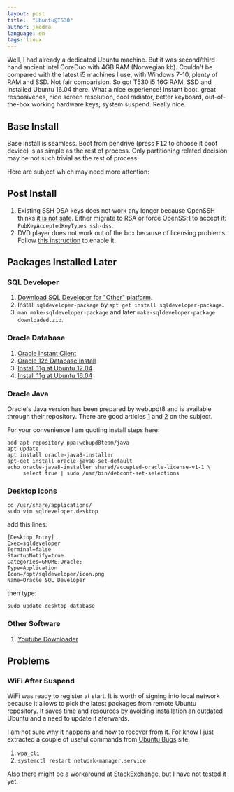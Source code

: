 ```yaml
---
layout: post
title:  "Ubuntu@T530"
author: jkedra
language: en
tags: linux
---
```


Well, I had already a dedicated Ubuntu machine. But it was second/third hand
ancient Intel CoreDuo with 4GB RAM (Norwegian kb). Couldn't be compared
with the latest i5 machines I use, with Windows 7-10, plenty of RAM
and SSD. Not fair comparision. So got T530 i5 16G RAM, SSD and installed
Ubuntu 16.04 there. What a nice experience! Instant boot, great resposivenes,
nice screen resolution, cool radiator, better keyboard, out-of-the-box
working hardware keys, system suspend. Really nice.

## Base Install

Base install is seamless. Boot from pendrive
(press <kbd>F12</kbd> to choose it boot device) is as simple
as the rest of process. Only partitioning related decision may be not
such trivial as the rest of process.

Here are subject which may need more attention:

## Post Install

1. Existing SSH DSA keys does not work any longer because OpenSSH
   thinks [it is not safe][1dsa]. Either migrate to RSA or force
   OpenSSH to accept it: `PubKeyAcceptedKeyTypes ssh-dss`.
2. DVD player does not work out of the box because of licensing
   problems. Follow [this instruction][2dvd] to enable it.

[1dsa]: https://superuser.com/questions/1016989/ssh-dsa-keys-no-longer-work-for-password-less-authentication?lq=1
[2dvd]: https://help.ubuntu.com/16.04/ubuntu-help/video-dvd-restricted.html

## Packages Installed Later

### SQL Developer

1. [Download SQL Developer for "Other" platform][sqldev].
2. Install `sqldeveloper-package` by `apt get install sqldeveloper-package`.
3. `man make-sqldeveloper-package`
   and later `make-sqldeveloper-package downloaded.zip`.

[sd4]: https://community.oracle.com/docs/DOC-888316
[sqldev]: http://www.oracle.com/technetwork/developer-tools/sql-developer/downloads/index.html

### Oracle Database

1. [Oracle Instant Client](https://help.ubuntu.com/community/Oracle%20Instant%20Client)
2. [Oracle 12c Database Install](http://tutorialforlinux.com/2016/03/31/how-to-install-oracle-12c-database-on-ubuntu-16-04-xenial-64bit-easy-guide/)
3. [Install 11g at Ubuntu 12.04](https://makina-corpus.com/blog/metier/archives/howto-install-oracle-11g-ubuntu-linux-1204-precise-pangolin-64bits)
4. [Install 11g at Ubuntu 16.04](http://tutorialforlinux.com/2016/03/29/how-to-install-oracle-11g-r2-database-on-ubuntu-16-04-xenial-lts-64bit-easy-guide-users-directories-set-up/)

### Oracle Java

Oracle's Java version has been prepared by webupdt8 and is available
through their repository. There are good articles [1][1] and [2][2]
on the subject.

For your convenience I am quoting install steps here:

    add-apt-repository ppa:webupd8team/java
    apt update
    apt install oracle-java8-installer
    apt-get install oracle-java8-set-default
    echo oracle-java8-installer shared/accepted-oracle-license-v1-1 \
         select true | sudo /usr/bin/debconf-set-selections




### Desktop Icons

    cd /usr/share/applications/
    sudo vim sqldeveloper.desktop

add this lines:

    [Desktop Entry]
    Exec=sqldeveloper
    Terminal=false
    StartupNotify=true
    Categories=GNOME;Oracle;
    Type=Application
    Icon=/opt/sqldeveloper/icon.png
    Name=Oracle SQL Developer

then type:

    sudo update-desktop-database

### Other Software

1. [Youtube Downloader](https://github.com/rg3/youtube-dl/)

## Problems

### WiFi After Suspend

WiFi was ready to register at start. It is worth of signing into
local network because it allows to pick the latest packages from
remote Ubuntu repository. It saves time and resources by avoiding
installation an outdated Ubuntu and a need to update it aferwards.

I am not sure why it happens and how to recover from it. 
For know I just extracted a couple of useful commands from
[Ubuntu Bugs] site:

1. `wpa_cli`
2. `systemctl restart network-manager.service`

Also there might be a workaround at [StackExchange], but I have not
tested it yet.


[Ubuntu Bugs]: https://bugs.launchpad.net/ubuntu/+source/network-manager/+bug/1589401
[StackExchange]: http://askubuntu.com/questions/761180/wifi-doesnt-work-after-suspend-after-16-04-upgrade/761220#761220

[1]: http://www.webupd8.org/2012/09/install-oracle-java-8-in-ubuntu-via-ppa.html
[2]: https://www.digitalocean.com/community/tutorials/how-to-install-java-with-apt-get-on-ubuntu-16-04


